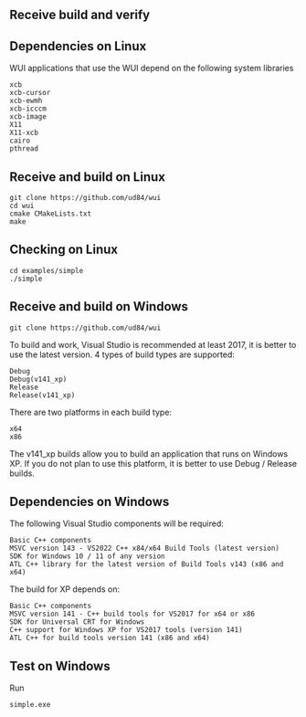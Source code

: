## Receive build and verify

## Dependencies on Linux
WUI applications that use the WUI depend on the following system libraries

    xcb
	xcb-cursor
	xcb-ewmh
	xcb-icccm
	xcb-image
	X11
	X11-xcb
	cairo
	pthread

## Receive and build on Linux
    git clone https://github.com/ud84/wui
    cd wui
    cmake CMakeLists.txt
    make

## Checking on Linux
    cd examples/simple
    ./simple

## Receive and build on Windows
    git clone https://github.com/ud84/wui
  
To build and work, Visual Studio is recommended at least 2017, it is better to use the latest version.
4 types of build types are supported:

    Debug
    Debug(v141_xp)
    Release
    Release(v141_xp)

There are two platforms in each build type:

    x64
    x86

The v141_xp builds allow you to build an application that runs on Windows XP.
If you do not plan to use this platform, it is better to use Debug / Release builds.

## Dependencies on Windows

The following Visual Studio components will be required:

    Basic C++ components
    MSVC version 143 - VS2022 C++ x84/x64 Build Tools (latest version)
    SDK for Windows 10 / 11 of any version
    ATL C++ library for the latest version of Build Tools v143 (x86 and x64)

The build for XP depends on:

    Basic C++ components
    MSVC version 141 - C++ build tools for VS2017 for x64 or x86
    SDK for Universal CRT for Windows
    C++ support for Windows XP for VS2017 tools (version 141)
    ATL C++ for build tools version 141 (x86 and x64)

## Test on Windows
Run

    simple.exe
